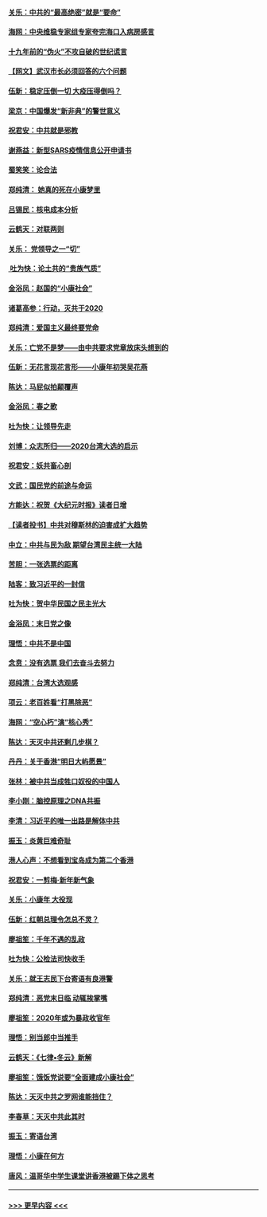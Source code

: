 #### [关乐：中共的“最高绝密”就是“要命”](../pages/nsc993/n11816946.md?t=01250455) 
#### [海网：中央维稳专家组专家夸完海口入病房感言](../pages/nsc993/n11815138.md?t=01250455) 
#### [十九年前的“伪火”不攻自破的世纪谎言](../pages/nsc993/n11813238.md?t=01250455) 
#### [【网文】武汉市长必须回答的六个问题](../pages/nsc993/n11813848.md?t=01250455) 
#### [伍新：稳定压倒一切 大疫压得倒吗？](../pages/nsc993/n11812634.md?t=01250455) 
#### [梁京：中国爆发“新非典”的警世意义](../pages/nsc993/n11812554.md?t=01250455) 
#### [祝君安：中共就是邪教](../pages/nsc993/n11812431.md?t=01250455) 
#### [谢燕益：新型SARS疫情信息公开申请书](../pages/nsc993/n11808840.md?t=01250455) 
#### [蜀笑笑：论合法](../pages/nsc993/n11808064.md?t=01250455) 
#### [郑纯清： 她真的死在小康梦里](../pages/nsc993/n11806623.md?t=01250455) 
#### [吕锡民：核电成本分析](../pages/nsc993/n11806284.md?t=01250455) 
#### [云鹤天：对联两则](../pages/nsc993/n11805957.md?t=01250455) 
#### [关乐： 党领导之一“切”](../pages/nsc993/n11804505.md?t=01250455) 
#### [ 吐为快：论土共的“贵族气质”](../pages/nsc993/n11804490.md?t=01250455) 
#### [金浴凤：赵国的“小康社会”](../pages/nsc993/n11804452.md?t=01250455) 
#### [诸葛高参：行动，灭共于2020](../pages/nsc993/n11804120.md?t=01250455) 
#### [郑纯清：爱国主义最终要党命](../pages/nsc993/n11802197.md?t=01250455) 
#### [关乐：亡党不是梦——由中共要求党章放床头想到的](../pages/nsc993/n11802156.md?t=01250455) 
#### [伍新：无花言现花言形——小康年初哭吴花燕](../pages/nsc993/n11800044.md?t=01250455) 
#### [陈达：马屁似拍颠覆声](../pages/nsc993/n11800010.md?t=01250455) 
#### [金浴凤：春之歌](../pages/nsc993/n11797687.md?t=01250455) 
#### [吐为快：让领导先走](../pages/nsc993/n11797512.md?t=01250455) 
#### [刘博：众志所归——2020台湾大选的启示](../pages/nsc993/n11796878.md?t=01250455) 
#### [祝君安：妖共畜心剖](../pages/nsc993/n11794273.md?t=01250455) 
#### [文武：国民党的前途与命运](../pages/nsc993/n11794198.md?t=01250455) 
#### [方能达：祝贺《大纪元时报》读者日增](../pages/nsc993/n11793807.md?t=01250455) 
#### [【读者投书】中共对穆斯林的迫害成扩大趋势](../pages/nsc993/n11791371.md?t=01250455) 
#### [中立：中共与民为敌 期望台湾民主统一大陆](../pages/nsc993/n11790392.md?t=01250455) 
#### [苦胆：一张选票的距离](../pages/nsc993/n11788914.md?t=01250455) 
#### [陆客：致习近平的一封信](../pages/nsc993/n11788867.md?t=01250455) 
#### [吐为快：贺中华民国之民主光大](../pages/nsc993/n11788618.md?t=01250455) 
#### [金浴凤：末日党之像](../pages/nsc993/n11787475.md?t=01250455) 
#### [理悟：中共不是中国](../pages/nsc993/n11787463.md?t=01250455) 
#### [念贲：没有选票  我们去奋斗去努力](../pages/nsc993/n11787398.md?t=01250455) 
#### [郑纯清：台湾大选观感](../pages/nsc993/n11786210.md?t=01250455) 
#### [项云：老百姓看“打黑除恶”](../pages/nsc993/n11785398.md?t=01250455) 
#### [海网：“空心朽”演“核心秀”](../pages/nsc993/n11783874.md?t=01250455) 
#### [陈达：天灭中共还剩几步棋？](../pages/nsc993/n11783719.md?t=01250455) 
#### [丹丹：关于香港“明日大屿愿景”](../pages/nsc993/n11783273.md?t=01250455) 
#### [张林：被中共当成牲口奴役的中国人](../pages/nsc993/n11782397.md?t=01250455) 
#### [李小刚：脑控原理之DNA共振](../pages/nsc993/n11780962.md?t=01250455) 
#### [李清：习近平的唯一出路是解体中共](../pages/nsc993/n11780866.md?t=01250455) 
#### [振玉：炎黄巨难奇耻](../pages/nsc993/n11779632.md?t=01250455) 
#### [港人心声：不想看到宝岛成为第二个香港](../pages/nsc993/n11778817.md?t=01250455) 
#### [祝君安：一剪梅‧新年新气象](../pages/nsc993/n11776340.md?t=01250455) 
#### [关乐：小康年 大役现](../pages/nsc993/n11774213.md?t=01250455) 
#### [伍新：红朝总理令怎总不灵？](../pages/nsc993/n11770813.md?t=01250455) 
#### [廖祖笙：千年不遇的乱政](../pages/nsc993/n11770373.md?t=01250455) 
#### [吐为快：公检法司快收手](../pages/nsc993/n11770359.md?t=01250455) 
#### [关乐：就王志民下台寄语有良港警](../pages/nsc993/n11769903.md?t=01250455) 
#### [郑纯清：恶党末日临 动辄挨掌嘴](../pages/nsc993/n11769356.md?t=01250455) 
#### [廖祖笙：2020年或为暴政收官年](../pages/nsc993/n11768216.md?t=01250455) 
#### [理悟：别当郎中当推手](../pages/nsc993/n11768243.md?t=01250455) 
#### [云鹤天：《七律▪冬云》新解](../pages/nsc993/n11768204.md?t=01250455) 
#### [廖祖笙：饿饭党说要“全面建成小康社会”](../pages/nsc993/n11767482.md?t=01250455) 
#### [陈达：天灭中共之罗网谁能挡住？](../pages/nsc993/n11767465.md?t=01250455) 
#### [李春草：天灭中共此其时](../pages/nsc993/n11767452.md?t=01250455) 
#### [振玉：寄语台湾](../pages/nsc993/n11767432.md?t=01250455) 
#### [理悟：小康在何方](../pages/nsc993/n11767394.md?t=01250455) 
#### [唐风：温哥华中学生课堂讲香港被踢下体之思考](../pages/nsc993/n11766848.md?t=01250455) 

----
#### [ >>> 更早内容 <<< ](../indexes/nsc993-earlier.md)
